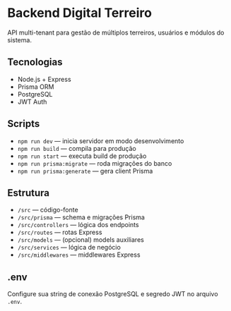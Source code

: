 # Backend Digital Terreiro

API multi-tenant para gestão de múltiplos terreiros, usuários e módulos do sistema.

## Tecnologias
- Node.js + Express
- Prisma ORM
- PostgreSQL
- JWT Auth

## Scripts
- `npm run dev` — inicia servidor em modo desenvolvimento
- `npm run build` — compila para produção
- `npm run start` — executa build de produção
- `npm run prisma:migrate` — roda migrações do banco
- `npm run prisma:generate` — gera client Prisma

## Estrutura
- `/src` — código-fonte
- `/src/prisma` — schema e migrações Prisma
- `/src/controllers` — lógica dos endpoints
- `/src/routes` — rotas Express
- `/src/models` — (opcional) models auxiliares
- `/src/services` — lógica de negócio
- `/src/middlewares` — middlewares Express

## .env
Configure sua string de conexão PostgreSQL e segredo JWT no arquivo `.env`.
